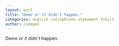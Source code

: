 ```yaml
---
layout: post
title: "Demo or it didn't happen."
categories: english catchphrase statement tshirt
author: codepen
---
```

Demo or it didn't happen.
